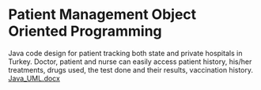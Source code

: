 # Patient Management Object Oriented Programming
Java code design for patient tracking both state and private hospitals in Turkey. 
Doctor, patient and nurse can easily access patient history, his/her treatments, drugs used, the test done and their results, vaccination history.
[Java_UML.docx](https://github.com/nurperiutlu/Patient-Management/files/8728119/Java_UML.docx)
